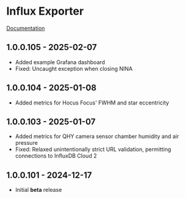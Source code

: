 ﻿# Influx Exporter
[Documentation](https://daleghent.com/influxdb-exporter)

## 1.0.0.105 - 2025-02-07
* Added example Grafana dashboard
* Fixed: Uncaught exception when closing NINA

## 1.0.0.104 - 2025-01-08
* Added metrics for Hocus Focus' FWHM and star eccentricity

## 1.0.0.103 - 2025-01-07
* Added metrics for QHY camera sensor chamber humidity and air pressure
* Fixed: Relaxed unintentionally strict URL validation, permitting connections to InfluxDB Cloud 2

## 1.0.0.101 - 2024-12-17
* Initial **beta** release